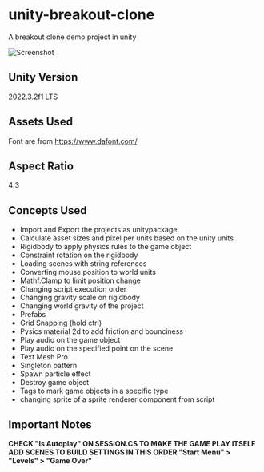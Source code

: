# unity-breakout-clone
A breakout clone demo project in unity

![Screenshot](https://github.com/sinamhdn/unity-breakout-clone/assets/34884156/196a01f3-fd0c-4a2f-a411-28ae156aca74)

## Unity Version
2022.3.2f1 LTS

## Assets Used
Font are from https://www.dafont.com/

## Aspect Ratio
4:3

## Concepts Used
- Import and Export the projects as unitypackage
- Calculate asset sizes and pixel per units based on the unity units
- Rigidbody to apply physics rules to the game object
- Constraint rotation on the rigidbody
- Loading scenes with string references
- Converting mouse position to world units
- Mathf.Clamp to limit position change
- Changing script execution order
- Changing gravity scale on rigidbody
- Changing world gravity of the project
- Prefabs
- Grid Snapping (hold ctrl)
- Pysics material 2d to add friction and bounciness
- Play audio on the game object
- Play audio on the specified point on the scene
- Text Mesh Pro
- Singleton pattern
- Spawn particle effect
- Destroy game object
- Tags to mark game objects in a specific type
- changing sprite of a sprite renderer component from script

## Important Notes
**CHECK "Is Autoplay" ON SESSION.CS TO MAKE THE GAME PLAY ITSELF**
**ADD SCENES TO BUILD SETTINGS IN THIS ORDER "Start Menu" > "Levels" > "Game Over"**
